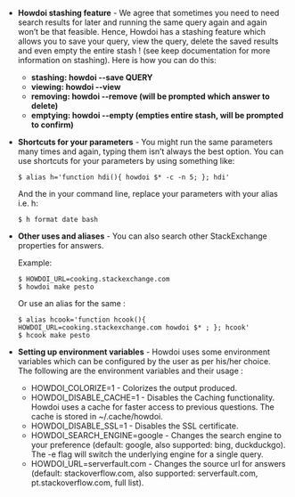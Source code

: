 - **Howdoi stashing feature** - We agree that sometimes you need to need search results for later and running the same query again and again
  won’t be that feasible. Hence, Howdoi has a stashing feature which allows you to save your query, view the query, delete the saved
  results and even empty the entire stash ! (see keep documentation for more information on stashing). Here is how you can do this:

  - **stashing: howdoi --save QUERY**
  - **viewing:  howdoi --view**
  - **removing: howdoi --remove (will be prompted which answer to delete)**
  - **emptying: howdoi --empty (empties entire stash, will be prompted to confirm)**

- **Shortcuts for your parameters** - You might run the same parameters many times and again, typing them isn’t always the best option. You can use shortcuts for your parameters by using something like:

  ```
  $ alias h='function hdi(){ howdoi $* -c -n 5; }; hdi'
  ```

  And the in your command line, replace your parameters with your alias i.e. h:

  ```
  $ h format date bash
  ```

- **Other uses and aliases** - You can also search other StackExchange properties for answers.

  Example:

  ```
  $ HOWDOI_URL=cooking.stackexchange.com
  $ howdoi make pesto
  ```

  Or use an alias for the same :

  ```
  $ alias hcook='function hcook(){ HOWDOI_URL=cooking.stackexchange.com howdoi $* ; }; hcook'
  $ hcook make pesto
  ```

- **Setting up environment variables** - Howdoi uses some environment variables which can be configured by the user as per his/her choice.
  The following are the environment variables and their usage :

  - HOWDOI_COLORIZE=1 - Colorizes the output produced.
  - HOWDOI_DISABLE_CACHE=1 - Disables the Caching functionality.
    Howdoi uses a cache for faster access to previous questions. The
    cache is stored in ~/.cache/howdoi.
  - HOWDOI_DISABLE_SSL=1 - Disables the SSL certificate.
  - HOWDOI_SEARCH_ENGINE=google - Changes the search engine to your
    preference (default: google, also supported: bing, duckduckgo).
    The -e flag will switch the underlying engine for a single query.
  - HOWDOI_URL=serverfault.com - Changes the source url for answers
    (default: stackoverflow.com, also supported: serverfault.com,
    pt.stackoverflow.com, full list).
